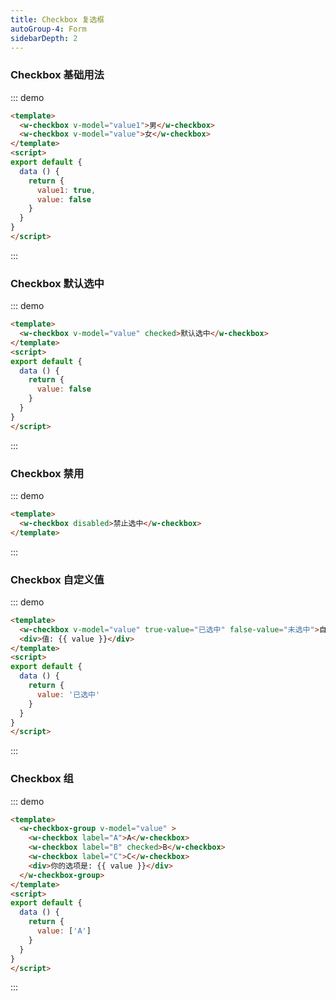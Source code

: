 ```yaml
---
title: Checkbox 复选框
autoGroup-4: Form
sidebarDepth: 2
---
```


### Checkbox 基础用法

::: demo
```html
<template>
  <w-checkbox v-model="value1">男</w-checkbox>
  <w-checkbox v-model="value">女</w-checkbox>
</template>
<script>
export default {
  data () {
    return {
      value1: true,
      value: false
    }
  }
}
</script>
```
:::


### Checkbox 默认选中

::: demo
```html
<template>
  <w-checkbox v-model="value" checked>默认选中</w-checkbox>
</template>
<script>
export default {
  data () {
    return {
      value: false
    }
  }
}
</script>
```
:::

### Checkbox 禁用

::: demo
```html
<template>
  <w-checkbox disabled>禁止选中</w-checkbox>
</template>
```
:::

### Checkbox 自定义值

::: demo
```html
<template>
  <w-checkbox v-model="value" true-value="已选中" false-value="未选中">自定义值</w-checkbox>
  <div>值: {{ value }}</div>
</template>
<script>
export default {
  data () {
    return {
      value: '已选中'
    }
  }
}
</script>
```
:::

### Checkbox 组

::: demo
```html
<template>
  <w-checkbox-group v-model="value" >
    <w-checkbox label="A">A</w-checkbox>
    <w-checkbox label="B" checked>B</w-checkbox>
    <w-checkbox label="C">C</w-checkbox>
    <div>你的选项是: {{ value }}</div>
  </w-checkbox-group>
</template>
<script>
export default {
  data () {
    return {
      value: ['A']
    }
  }
}
</script>
```
:::